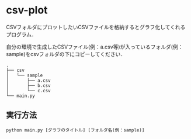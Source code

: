 # csv-plot

CSVフォルダにプロットしたいCSVファイルを格納するとグラフ化してくれるプログラム．

自分の環境で生成したCSVファイル(例：a.csv等)が入っているフォルダ(例：sample)をcsvフォルダの下にコピーしてください．
```
.
├── csv
│   └── sample
│       ├── a.csv
│       ├── b.csv
│       └── c.csv
└── main.py
```

## 実行方法
```
python main.py [グラフのタイトル] [フォルダ名(例：sample)]
```
